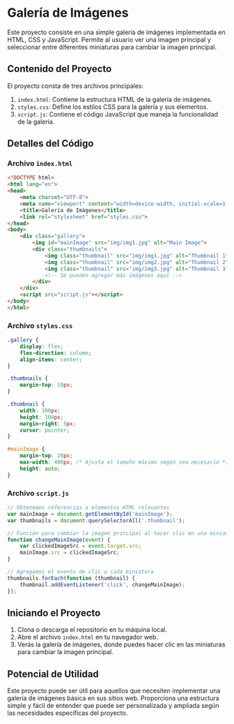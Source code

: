 # Galería de Imágenes

Este proyecto consiste en una simple galería de imágenes implementada en HTML, CSS y JavaScript. Permite al usuario ver una imagen principal y seleccionar entre diferentes miniaturas para cambiar la imagen principal.

## Contenido del Proyecto

El proyecto consta de tres archivos principales:

1. `index.html`: Contiene la estructura HTML de la galería de imágenes.
2. `styles.css`: Define los estilos CSS para la galería y sus elementos.
3. `script.js`: Contiene el código JavaScript que maneja la funcionalidad de la galería.

## Detalles del Código

### Archivo `index.html`

```html
<!DOCTYPE html>
<html lang="en">
<head>
    <meta charset="UTF-8">
    <meta name="viewport" content="width=device-width, initial-scale=1.0">
    <title>Galería de Imágenes</title>
    <link rel="stylesheet" href="styles.css">
</head>
<body>
    <div class="gallery">
        <img id="mainImage" src="img/img1.jpg" alt="Main Image">
        <div class="thumbnails">
            <img class="thumbnail" src="img/img1.jpg" alt="Thumbnail 1">
            <img class="thumbnail" src="img/img2.jpg" alt="Thumbnail 2">
            <img class="thumbnail" src="img/img3.jpg" alt="Thumbnail 3">
            <!-- Se pueden agregar más imágenes aquí -->
        </div>
    </div>
    <script src="script.js"></script>
</body>
</html>
```

### Archivo `styles.css`

```css
.gallery {
    display: flex;
    flex-direction: column;
    align-items: center;
}

.thumbnails {
    margin-top: 10px;
}

.thumbnail {
    width: 100px;
    height: 100px;
    margin-right: 5px;
    cursor: pointer;
}

#mainImage {
    margin-top: 20px;
    max-width: 400px; /* Ajusta el tamaño máximo según sea necesario */
    height: auto;
}
```

### Archivo `script.js`

```javascript
// Obtenemos referencias a elementos HTML relevantes
var mainImage = document.getElementById('mainImage');
var thumbnails = document.querySelectorAll('.thumbnail');

// Función para cambiar la imagen principal al hacer clic en una miniatura
function changeMainImage(event) {
    var clickedImageSrc = event.target.src;
    mainImage.src = clickedImageSrc;
}

// Agregamos el evento de clic a cada miniatura
thumbnails.forEach(function (thumbnail) {
    thumbnail.addEventListener('click', changeMainImage);
});
```

## Iniciando el Proyecto

1. Clona o descarga el repositorio en tu máquina local.
2. Abre el archivo `index.html` en tu navegador web.
3. Verás la galería de imágenes, donde puedes hacer clic en las miniaturas para cambiar la imagen principal.

## Potencial de Utilidad

Este proyecto puede ser útil para aquellos que necesiten implementar una galería de imágenes básica en sus sitios web. Proporciona una estructura simple y fácil de entender que puede ser personalizada y ampliada según las necesidades específicas del proyecto.
